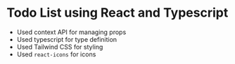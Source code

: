 # Todo List using React and Typescript

- Used context API for managing props
- Used typescript for type definition
- Used Tailwind CSS for styling
- Used `react-icons` for icons
